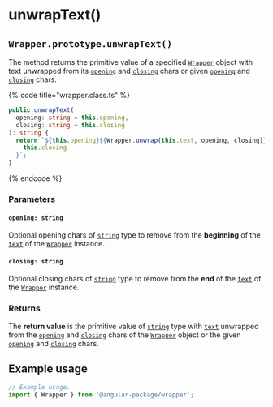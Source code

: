 # unwrapText()

## `Wrapper.prototype.unwrapText()`

The method returns the primitive value of a specified [`Wrapper`](broken-reference) object with text unwrapped from its [`opening`](../../../wrap/instance/accessors/#wrap.prototype.opening) and [`closing`](../../../wrap/instance/accessors/#wrap.prototype.closing) chars or given [`opening`](unwraptext.md#opening-string) and [`closing`](unwraptext.md#closing-string) chars.

{% code title="wrapper.class.ts" %}
```typescript
public unwrapText(
  opening: string = this.opening,
  closing: string = this.closing
): string {
  return `${this.opening}${Wrapper.unwrap(this.text, opening, closing)}${
    this.closing
  }`;
} 
```
{% endcode %}

### Parameters

#### `opening: string`

Optional opening chars of [`string`](https://www.typescriptlang.org/docs/handbook/basic-types.html#string) type to remove from the **beginning** of the [`text`](../../../wrap/instance/accessors/#wrap.prototype.text) of the [`Wrapper`](../../wrapper.md) instance.

#### `closing: string`

Optional closing chars of [`string`](https://www.typescriptlang.org/docs/handbook/basic-types.html#string) type to remove from the **end** of the [`text`](../../../wrap/instance/accessors/#wrap.prototype.text) of the [`Wrapper`](../../wrapper.md) instance.

### Returns

The **return value** is the primitive value of [`string`](https://www.typescriptlang.org/docs/handbook/basic-types.html#string) type with [`text`](../../../wrap/instance/accessors/#wrap.prototype.text) unwrapped from the [`opening`](../../../wrap/instance/accessors/#wrap.prototype.opening) and [`closing`](../../../wrap/instance/accessors/#wrap.prototype.closing) chars of the [`Wrapper`](broken-reference) object or the given [`opening`](unwraptext.md#opening-string) and [`closing`](unwraptext.md#closing-string) chars.

## Example usage

```typescript
// Example usage.
import { Wrapper } from '@angular-package/wrapper';


```
